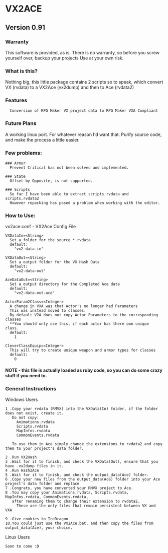 # VX2ACE
## Version 0.91

### Warranty
This software is provided, as is.
There is no warranty, so before you screw yourself over, backup your projects
Use at your own risk.

### What is this?
Nothing big, this little package contains 2 scripts so to speak, 
which convert VX (rvdata) to a VX2Ace (vx2dump) and then to Ace (rvdata2)

### Features
```
  Conversion of RPG Maker VX project data to RPG Maker VXA Compliant

```

### Future Plans
A working linux port. For whatever reason I'd want that.
Purify source code, and make the process a little easier.

### Few problems:
```
### Armor
  Prevent Critical has not been solved and implemented.

### State
  Offset by Opposite, is not supported.

### Scripts
  So far I have been able to extract scripts.rvdata and scripts.rvdata2
  However repacking has posed a problem when working with the editor.

```  

### How to Use:
vx2ace.conf - VX2Ace Config File
```
VXDataIn=<String>
  Set a folder for the source *.rvdata
  default:
    "vx2-data-in"

VXDataOut=<String>
  Set a output folder for the VX Hash Data
  default:
    "vx2-data-out"

AceDataOut=<String>
  Set a output directory for the Completed Ace data
  default:
    "vx2-data-out-ace"

ActorParam2Class=<Integer>
  A change in VXA was that Actor's no longer had Parameters
  This was instead moved to classes.
  By default V2A does not copy Actor Parameters to the corresponding classes
  **You should only use this, if each actor has there own unique class.
  default:
    1

CleverClassEquip=<Integer>
  This will try to create unique weapon and armor types for classes
  default:
    0
```
#### NOTE - this file is actually loaded as ruby code, so you can do some crazy stuff if you need to.

### General Instructions
Windows Users
```
1 .Copy your rvdata (RMVX) into the VXData(In) folder, if the folder does not exist, create it.
   Do not copy:
     Animations.rvdata
     Scripts.rvdata
     MapInfos.rvdata
     CommonEvents.rvdata
     
   To use them in Ace simply change the extensions to rvdata2 and copy them to your project's data folder.
   
2 .Run VX2Hash
3 .Wait for it to finish, and check the VXData(Out), ensure that you have .vx2dump files in it.
4 .Run Hash2Ace
5 .Wait for it to finish, and check the output_data(Ace) folder.
6 .Copy your new files from the output_data(Ace) folder into your Ace project's data folder and replace
7 .Congrats, you have converted your RMVX project to Ace.
8 .You may copy your Animations.rvdata, Scripts.rvdata, MapInfos.rvdata, CommonEvents.rvdata,
   after renaming them to change their extension to rvdata2.
     These are the only files that remain persistent between VX and VXA
     
9 .Give cookies to IceDragon     
10.You could just use the VX2Ace.bat, and then copy the files from output_data(Ace), your choice.
```

Linux Users
```
Soon to come :D
```
